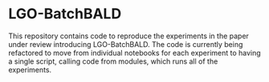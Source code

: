 # LGO-BatchBALD

This repository contains code to reproduce the experiments in the paper under review introducing LGO-BatchBALD. The code is currently being refactored to move from individual notebooks for each experiment to having a single script, calling code from modules, which runs all of the experiments.
